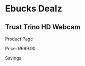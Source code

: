 
# Ebucks Dealz
## Trust Trino HD Webcam
[Product Page](https://www.ebucks.com/web/shop/productSelected.do?prodId=1232351918&catId=365757697)

Price: R699.00

Savings: 


	